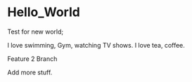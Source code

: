 # Hello_World

Test for new world;

I love swimming, Gym, watching TV shows. I love tea, coffee. 

Feature 2 Branch 

Add more stuff. 



